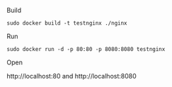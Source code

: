 
Build

`sudo docker build -t testnginx ./nginx`


Run

`sudo docker run -d -p 80:80 -p 8080:8080 testnginx`

Open 

http://localhost:80
and
http://localhost:8080